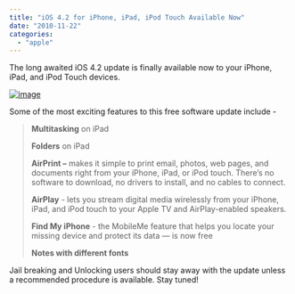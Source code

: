 ```yaml
---
title: "iOS 4.2 for iPhone, iPad, iPod Touch Available Now"
date: "2010-11-22"
categories: 
  - "apple"
---
```


The long awaited iOS 4.2 update is finally available now to your iPhone, iPad, and iPod Touch devices.

[![image](http://lh6.ggpht.com/_40bmzDo_mBs/TOqC1LdDwrI/AAAAAAAABj4/f0KRn5T2j3k/image_thumb%5B1%5D.png?imgmax=800 "image")](http://lh5.ggpht.com/_40bmzDo_mBs/TOqCzfMFXgI/AAAAAAAABj0/BFKiopFOtp4/s1600-h/image%5B3%5D.png)

Some of the most exciting features to this free software update include -

> **Multitasking** on iPad
> 
> **Folders** on iPad
> 
> **AirPrint –** makes it simple to print email, photos, web pages, and documents right from your iPhone, iPad, or iPod touch. There’s no software to download, no drivers to install, and no cables to connect.
> 
> **AirPlay** - lets you stream digital media wirelessly from your iPhone, iPad, and iPod touch to your Apple TV and AirPlay-enabled speakers.
> 
> **Find My iPhone** - the MobileMe feature that helps you locate your missing device and protect its data — is now free
> 
> **Notes with different fonts**

Jail breaking and Unlocking users should stay away with the update unless a recommended procedure is available. Stay tuned!
